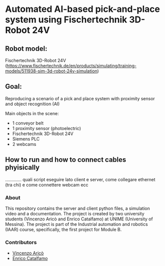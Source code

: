 # Automated AI-based pick-and-place system using Fischertechnik 3D-Robot 24V

## Robot model:
Fischertechnik 3D-Robot 24V (https://www.fischertechnik.de/en/products/simulating/training-models/511938-sim-3d-robot-24v-simulation)

## Goal: 
Reproducing a scenario of a pick and place system with proximity sensor and object recognition (AI)

Main objects in the scene:
- 1 conveyor belt
- 1 proximity sensor (photoelectric)
- Fischertechnik 3D-Robot 24V
- Siemens PLC
- 2 webcams

## How to run and how to connect cables phyisically
............. quali script eseguire lato client e server, come collegare ethernet (tra chi) e come connettere webcam ecc

### About
This repository contains the server and client python files, a simulation video and a documentation. The project is created by two university students (Vincenzo Aricò and Enrico Catalfamo) at UNIME (University of Messina). The project is part of the Industrial automation and robotics (IAAR) course, specifically, the first project for Module B.

### Contributors

- [Vincenzo Aricò](https://github.com/vincenzoarico)
- [Enrico Catalfamo](https://github.com/enrikata)

